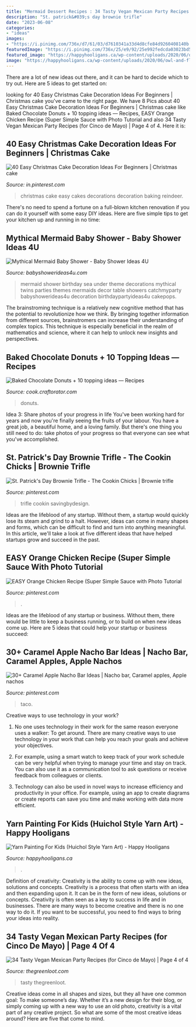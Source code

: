 ```yaml
---
title: "Mermaid Dessert Recipes : 34 Tasty Vegan Mexican Party Recipes (for Cinco De Mayo)"
description: "St. patrick&#039;s day brownie trifle"
date: "2023-06-08"
categories:
- "ideas"
images:
- "https://i.pinimg.com/736x/d7/61/03/d7610341a33d4d8cfe84d9260408140b.jpg"
featuredImage: "https://i.pinimg.com/736x/25/e9/92/25e992fedcda03023bd58cae560bf2af.jpg"
featured_image: "https://happyhooligans.ca/wp-content/uploads/2020/06/owl-and-flower-art-on-styrofoam-tray-made-with-yarn.jpg"
image: "https://happyhooligans.ca/wp-content/uploads/2020/06/owl-and-flower-art-on-styrofoam-tray-made-with-yarn.jpg"
---
```



There are a lot of new ideas out there, and it can be hard to decide which to try out. Here are 5 ideas to get started on: 

	

		
looking for 40 Easy Christmas Cake Decoration Ideas For Beginners | Christmas cake you've came to the right page. We have 8 Pics about 40 Easy Christmas Cake Decoration Ideas For Beginners | Christmas cake like Baked Chocolate Donuts + 10 topping ideas — Recipes, EASY Orange Chicken Recipe (Super Simple Sauce with Photo Tutorial and also 34 Tasty Vegan Mexican Party Recipes (for Cinco de Mayo) | Page 4 of 4. Here it is:
		
    
## 40 Easy Christmas Cake Decoration Ideas For Beginners | Christmas Cake

<img loading=lazy src="https://i.pinimg.com/736x/25/e9/92/25e992fedcda03023bd58cae560bf2af.jpg" onerror="this.onerror=null;this.src='https://tse3.mm.bing.net/th?id=OIP.gpeVTzHM5xZz3aZpT4oLqwHaLH&amp;pid=15.1';" alt="40 Easy Christmas Cake Decoration Ideas For Beginners | Christmas cake">

_Source: in.pinterest.com_

>christmas cake easy cakes decorations decoration baking reindeer. 

	

There's no need to spend a fortune on a full-blown kitchen renovation if you can do it yourself with some easy DIY ideas. Here are five simple tips to get your kitchen up and running in no time: 

    
## Mythical Mermaid Baby Shower - Baby Shower Ideas 4U

<img loading=lazy src="https://babyshowerideas4u.com/wp-content/uploads/2016/06/Mythical-Mermaid-Baby-Shower-Decor-600x797.jpg" onerror="this.onerror=null;this.src='https://tse1.mm.bing.net/th?id=OIP.FhH3Mru1gAqlFJEIUZtc2QHaJ1&amp;pid=15.1';" alt="Mythical Mermaid Baby Shower - Baby Shower Ideas 4U">

_Source: babyshowerideas4u.com_

>mermaid shower birthday sea under theme decorations mythical twins parties themes mermaids decor table showers catchmyparty babyshowerideas4u decoration birthdaypartyideas4u cakepops. 

	

The brainstroming technique is a relatively new cognitive method that has the potential to revolutionize how we think. By bringing together information from different sources, brainstromers can increase their understanding of complex topics. This technique is especially beneficial in the realm of mathematics and science, where it can help to unlock new insights and perspectives.

    
## Baked Chocolate Donuts + 10 Topping Ideas — Recipes

<img loading=lazy src="https://cook.craftorator.com/upload/000/u3/e/3/e0aefd6a.png" onerror="this.onerror=null;this.src='https://tse1.mm.bing.net/th?id=OIP.uWVawtTCTV5f70C4yctAgAHaEK&amp;pid=15.1';" alt="Baked Chocolate Donuts + 10 topping ideas — Recipes">

_Source: cook.craftorator.com_

>donuts. 

	

Idea 3: Share photos of your progress in life
You've been working hard for years and now you're finally seeing the fruits of your labour. You have a great job, a beautiful home, and a loving family. But there's one thing you still need to do: take photos of your progress so that everyone can see what you've accomplished.

    
## St. Patrick&#039;s Day Brownie Trifle - The Cookin Chicks | Brownie Trifle

<img loading=lazy src="https://i.pinimg.com/736x/f5/2c/e5/f52ce576ab0b2061b25620b27b9886a9.jpg" onerror="this.onerror=null;this.src='https://tse1.mm.bing.net/th?id=OIP._3_gtByYBo23tFhvLuIkoAHaJ3&amp;pid=15.1';" alt="St. Patrick&#039;s Day Brownie Trifle - The Cookin Chicks | Brownie trifle">

_Source: pinterest.com_

>trifle cookin savingbydesign. 

	

Ideas are the lifeblood of any startup. Without them, a startup would quickly lose its steam and grind to a halt. However, ideas can come in many shapes and forms, which can be difficult to find and turn into anything meaningful. In this article, we'll take a look at five different ideas that have helped startups grow and succeed in the past.

    
## EASY Orange Chicken Recipe (Super Simple Sauce With Photo Tutorial

<img loading=lazy src="https://i.pinimg.com/736x/78/81/35/7881356668b7ebad7da96f3fae3947b4.jpg" onerror="this.onerror=null;this.src='https://tse1.mm.bing.net/th?id=OIP.sipYnvvSJixHvOVGuz85RQHaLH&amp;pid=15.1';" alt="EASY Orange Chicken Recipe (Super Simple Sauce with Photo Tutorial">

_Source: pinterest.com_

>. 

	

Ideas are the lifeblood of any startup or business. Without them, there would be little to keep a business running, or to build on when new ideas come up. Here are 5 ideas that could help your startup or business succeed:

    
## 30+ Caramel Apple Nacho Bar Ideas | Nacho Bar, Caramel Apples, Apple Nachos

<img loading=lazy src="https://i.pinimg.com/736x/d7/61/03/d7610341a33d4d8cfe84d9260408140b.jpg" onerror="this.onerror=null;this.src='https://tse4.mm.bing.net/th?id=OIP.cKg9Hn1m-prhT78YpBH8ZwHaPZ&amp;pid=15.1';" alt="30+ Caramel Apple Nacho Bar Ideas | Nacho bar, Caramel apples, Apple nachos">

_Source: pinterest.com_

>taco. 

	

Creative ways to use technology in your work?
1. No one uses technology in their work for the same reason everyone uses a walker: To get around. There are many creative ways to use technology in your work that can help you reach your goals and achieve your objectives.
2. For example, using a smart watch to keep track of your work schedule can be very helpful when trying to manage your time and stay on track. You can also use it as a communication tool to ask questions or receive feedback from colleagues or clients.

3. Technology can also be used in novel ways to increase efficiency and productivity in your office. For example, using an app to create diagrams or create reports can save you time and make working with data more efficient.


    
## Yarn Painting For Kids (Huichol Style Yarn Art) - Happy Hooligans

<img loading=lazy src="https://happyhooligans.ca/wp-content/uploads/2020/06/owl-and-flower-art-on-styrofoam-tray-made-with-yarn.jpg" onerror="this.onerror=null;this.src='https://tse2.mm.bing.net/th?id=OIP.TY2_Sd7xuiss_7qX961DsQHaLH&amp;pid=15.1';" alt="Yarn Painting For Kids (Huichol Style Yarn Art) - Happy Hooligans">

_Source: happyhooligans.ca_

>. 

	

Definition of creativity: Creativity is the ability to come up with new ideas, solutions and concepts.
Creativity is a process that often starts with an idea and then expanding upon it. It can be in the form of new ideas, solutions or concepts. Creativity is often seen as a key to success in life and in businesses. There are many ways to become creative and there is no one way to do it. If you want to be successful, you need to find ways to bring your ideas into reality.

    
## 34 Tasty Vegan Mexican Party Recipes (for Cinco De Mayo) | Page 4 Of 4

<img loading=lazy src="https://thegreenloot.com/wp-content/uploads/2018/04/vegan-mexican-party-recipes-cinco-mayo-27.jpg" onerror="this.onerror=null;this.src='https://tse3.mm.bing.net/th?id=OIP.BYeSc8arRowwsS1EAQ5ytwHaJ4&amp;pid=15.1';" alt="34 Tasty Vegan Mexican Party Recipes (for Cinco de Mayo) | Page 4 of 4">

_Source: thegreenloot.com_

>tasty thegreenloot. 

	

Creative ideas come in all shapes and sizes, but they all have one common goal: To make someone’s day. Whether it’s a new design for their blog, or simply coming up with a new way to use an old photo, creativity is a vital part of any creative project. So what are some of the most creative ideas around? Here are five that come to mind.


